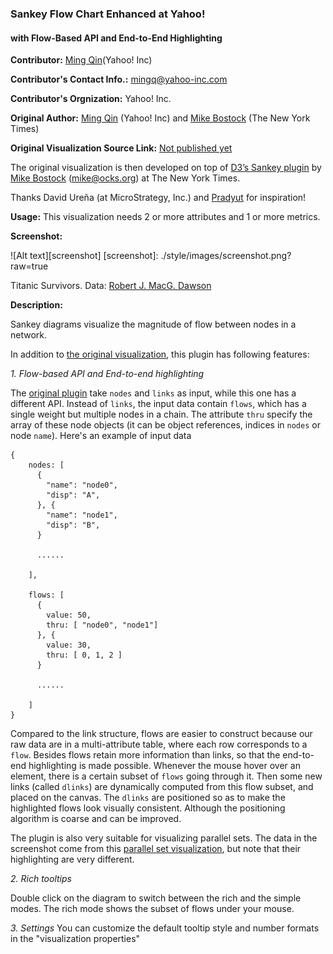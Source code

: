 ### Sankey Flow Chart Enhanced at Yahoo!
#### with Flow-Based API and End-to-End Highlighting

**Contributor:** [Ming Qin](http://github.com/QinMing)(Yahoo! Inc)

**Contributor's Contact Info.:** <mingq@yahoo-inc.com>

**Contributor's Orgnization:** Yahoo! Inc.

**Original Author:** [Ming Qin](http://github.com/QinMing) (Yahoo! Inc) and [Mike Bostock](http://github.com/mbostock) (The New York Times)

**Original Visualization Source Link:** <a href = "" target = "blank">Not published yet</a>

The original visualization is then developed on top of [D3’s Sankey plugin](http://bost.ocks.org/mike/sankey/) by [Mike Bostock](http://github.com/mbostock) (<mike@ocks.org>) at The New York Times.

Thanks David Ureña (at MicroStrategy, Inc.) and [Pradyut](http://community.microstrategy.com/t5/user/viewprofilepage/user-id/19497) for inspiration!

**Usage:** This visualization needs 2 or more attributes and 1 or more metrics.

**Screenshot:**

![Alt text][screenshot]
[screenshot]: ./style/images/screenshot.png?raw=true

Titanic Survivors. Data: [Robert J. MacG. Dawson](http://www.amstat.org/publications/jse/v3n3/datasets.dawson.html)

**Description:**

Sankey diagrams visualize the magnitude of flow between nodes in a network.

In addition to [the original visualization](http://bost.ocks.org/mike/sankey/), this plugin has following features:

_1. Flow-based API and End-to-end highlighting_

The [original plugin](http://bost.ocks.org/mike/sankey/) take `nodes` and `links` as input, while this one has a different API. Instead of `links`, the input data contain `flows`, which has a single weight but multiple nodes in a chain. The attribute `thru` specify the array of these node objects (it can be object references, indices in `nodes` or node `name`). Here's an example of input data
```
{
    nodes: [
      {
        "name": "node0",
        "disp": "A",
      }, {
        "name": "node1",
        "disp": "B",
      }

      ......

    ],

    flows: [
      {
        value: 50,
        thru: [ "node0", "node1"]
      }, {
        value: 30,
        thru: [ 0, 1, 2 ]
      }

      ......

    ]
}
```
Compared to the link structure, flows are easier to construct because our raw data are in a multi-attribute table, where each row corresponds to a `flow`. Besides flows retain more information than links, so that the end-to-end highlighting is made possible. Whenever the mouse hover over an element, there is a certain subset of `flows` going through it. Then some new links (called `dlinks`) are dynamically computed from this flow subset, and placed on the canvas. The `dlinks` are positioned so as to make the highlighted flows look visually consistent. Although the positioning algorithm is coarse and can be improved.

The plugin is also very suitable for visualizing parallel sets. The data in the screenshot come from this [parallel set visualization](https://www.jasondavies.com/parallel-sets/), but note that their highlighting are very different.

_2. Rich tooltips_

Double click on the diagram to switch between the rich and the simple modes. The rich mode shows the subset of flows under your mouse.

_3. Settings_
You can customize the default tooltip style and number formats in the "visualization properties"
